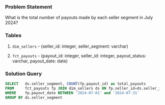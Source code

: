 ### Problem Statement

What is the total number of payouts made by each seller segment in July 2024?


### Tables

1. `dim_sellers` - (seller_id: integer, seller_segment: varchar)

2. `fct_payouts` - (payout_id: integer, seller_id: integer, payout_status: varchar, payout_date: date)


### Solution Query

```sql
SELECT   ds.seller_segment, COUNT(fp.payout_id) as total_payouts
FROM     fct_payouts fp JOIN dim_sellers ds ON fp.seller_id=ds.seller_id
WHERE    fp.payout_date BETWEEN '2024-07-01' and '2024-07-31'
GROUP BY ds.seller_segment
```